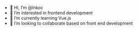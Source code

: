 - 👋 Hi, I’m @lnkoc
- 👀 I’m interested in frontend development
- 🌱 I’m currently learning Vue.js
- 💞️ I’m looking to collaborate based on front end development


<!---
lnkoc/lnkoc is a ✨ special ✨ repository because its `README.md` (this file) appears on your GitHub profile.
You can click the Preview link to take a look at your changes.
--->
